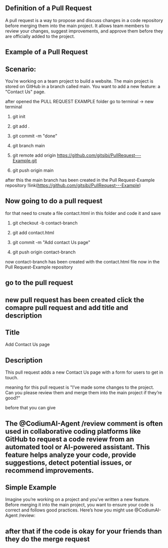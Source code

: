 ## Definition of a Pull Request
A pull request is a way to propose and discuss changes in a code repository before merging them into the main project. It allows team members to review your changes, suggest improvements, and approve them before they are officially added to the project.

## Example of a Pull Request
## Scenario:
You’re working on a team project to build a website. The main project is stored on GitHub in a branch called main. You want to add a new feature: a "Contact Us" page.



after opened the PULL REQUEST EXAMPLE folder 
go to terminal -> new terminal

1. git init

2. git add .

3. git commit -m "done"

4. git branch main

5. git remote add origin https://github.com/gitsibi/PullRequest---Example.git

6. git push origin main

after this the main branch has been created in the Pull Request-Example repository  !link(https://github.com/gitsibi/PullRequest---Example)


## Now going to do a pull request

for that need to create a file contact.html in this folder and code it and save

1. git checkout -b contact-branch

2. git add contact.html

3. git commit -m "Add contact Us page"

4. git push origin contact-branch

now contact-branch has been created with the contact.html file now in the Pull Request-Example repository 

## go to the pull request 
## new pull request has been created click the comapre pull request and add title and description 

## Title
Add Contact Us page

## Description

This pull request adds a new Contact Us page with a form for users to get in touch.

meaning for this pull request is
"I’ve made some changes to the project. Can you please review them and merge them into the main project if they’re good?"


before that you can give 

## The @CodiumAI-Agent /review comment is often used in collaborative coding platforms like GitHub to request a code review from an automated tool or AI-powered assistant. This feature helps analyze your code, provide suggestions, detect potential issues, or recommend improvements.

## Simple Example

Imagine you’re working on a project and you’ve written a new feature. Before merging it into the main project, you want to ensure your code is correct and follows good practices. Here’s how you might use @CodiumAI-Agent /review:

## after that if the code is okay for your friends than they do the merge request 



